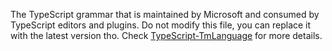 The TypeScript grammar that is maintained by Microsoft and consumed by TypeScript editors and plugins. Do not modify this file, you can replace it with the latest version tho. Check [TypeScript-TmLanguage](https://github.com/microsoft/TypeScript-TmLanguage) for more details.
